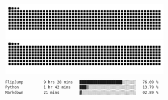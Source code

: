 ![Snake Animation](https://raw.githubusercontent.com/tomhea/tomhea/output/github-contribution-grid-snake-dark.svg#gh-dark-mode-only)
![Snake Animation](https://raw.githubusercontent.com/tomhea/tomhea/output/github-contribution-grid-snake.svg#gh-light-mode-only)

<p></p>

<!--START_SECTION:waka-->

```txt
FlipJump         9 hrs 28 mins   ███████████████████░░░░░░   76.09 %
Python           1 hr 42 mins    ███▒░░░░░░░░░░░░░░░░░░░░░   13.79 %
Markdown         21 mins         ▓░░░░░░░░░░░░░░░░░░░░░░░░   02.89 %
```

<!--END_SECTION:waka-->
